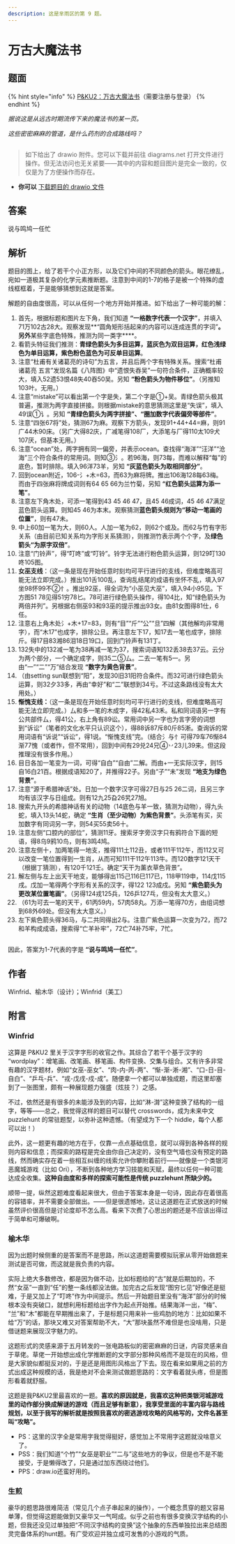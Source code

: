 ```yaml
---
description: 这是芈雨区的第 9 题。
---
```


# 万古大魔法书

## 题面

{% hint style="info" %}
[P\&KU2：万古大魔法书](https://pnku2.pkupuzzle.art/#/game/miyu/prob\_09)（需要注册与登录）
{% endhint %}

_据说这是从远古时期流传下来的魔法书的某一页。_

_这些密密麻麻的管道，是什么药剂的合成路线吗？_

<figure><img src="../../../.gitbook/assets/万古大魔法书.jpg" alt=""><figcaption></figcaption></figure>

> 如下给出了 drawio 附件。您可以下载并前往 diagrams.net 打开文件进行操作。但无法访问也无关紧要——其中的内容和题目图片是完全一致的，仅仅是为了方便操作而存在。

* **你可以** [下载题目的 drawio 文件](https://pnku2.pkupuzzle.art/media/miyu/109\_prob\_09\_WGDMFS/WGDMFS\_File\_2.drawio)

## 答案

说与鸣鸠一任忙

## 解析

题目的图上，给了若干个小正方形，以及它们中间的不同颜色的箭头。眼花缭乱，宛如一道极其复杂的化学元素推断题。注意到中间的1-7的格子是被一个特殊的虚线框框着，于是能够猜想到这就是答案。

解题的自由度很高，可以从任何一个地方开始并推进。如下给出了一种可能的解：

1. 首先，根据标题和图片左下角，我们知道 **“一格数字代表一个汉字”**，并填入71万102古28大。观察发现**“圆角矩形括起来的内容可以连成连贯的字词”**。另外**某些字底色特殊，推测为同一类字\*\***。
2. 看箭头特征我们推测：**青绿色箭头为多目运算，蓝灰色为双目运算，红色浅绿色为单目运算，紫色粉色蓝色为可反单目运算**。
3. 注意“杜甫有关诸葛亮的诗句”为五言，并且后两个字有特殊关系。搜索“杜甫 诸葛亮 五言”发现名篇《八阵图》中“遗恨失吞吴”一句符合条件，正确概率较大，填入52遗53恨48失40吞50吴。另知 **“粉色箭头为物件移位”**。（另推知103叶。无用。）
4. 注意“mistake”可以看出第一个字是失，第二个字是①+吴。青绿色箭头极其普遍，推测为两字直接拼接。则根据mistake的意思猜测这里是“失误”，填入49误①讠。另知 **“青绿色箭头为两字拼接”、“圈加数字代表偏旁等部件”**。
5. 注意“四张67将”处，猜测67为麻。观察下方箭头，发现91+44+44=麻，则91广44木90床。（另广大得82庆，广减笔得108厂，大添笔与厂得110太109犬107厌，但基本无用。）
6. 注意“ocean”处，两字拥有同一偏旁，并表示ocean。查找得“海洋”“汪洋”“沧海”三个符合条件的常用词。则知③氵。若96海，则73每，而难以解释“每”的底色，暂时排除。填入96洋73羊，另知 **“灰蓝色箭头为取相同部分”**。
7. 回到ocean附近，106-氵+木=63，而63为麻将牌。推出106海128每63梅。而由于四张麻将牌成词则有64 65 66为兰竹菊，另知 **“红色箭头运算为添一笔”**。
8. 注意左下角木处，可添一笔得到43 45 46 47，且45 46成词，45 46 47满足蓝色箭头运算。则知45 46为本末。观察猜测**蓝色箭头规则为“移动一笔画的位置”**，则有47未。
9. 中上60加一笔为大，则60人。人加一笔为62，则62个或及。而62与竹有字形关系（由目前已知关系均为字形关系猜测），则推测竹表示两个个字，及**绿色箭头“为原字双倍”**。
10. 注意“门铃声”，得“叮咚”或“叮铃”。铃字无法进行粉色箭头运算，则129叮130咚105图。
11. **女巫支线**：（这一条是现在开始任意时刻均可平行进行的支线，但难度略高可能无法立即完成。）推出101舌100乱，查询乱结尾的成语有坐怀不乱，填入97坐98怀99不②忄。推出92巫，得全词为“小巫见大巫”，填入94小95见。下方图51 78见得51穷78匕。78可进行绿色箭头操作，得104比，知“绿色箭头为两倍并列”。另根据右侧巫93和93巫的提示推出93女。由81女图得81仕，6任。
12. 注意右上角木处氵+木+17=83，则有“目”“斤”“公”“旦”四解（其他解均非常用字），而“木17”也成字，排除公旦。再注意左下17，知17去一笔也成字，排除斤。得17目83湘86泪18日19口，回到门铃声有131丁。
13. 132失中的132减一笔为38再减一笔为37，搜索词语知132丢38去37云。云分为两个部分，一个确定成字，则35二⑤厶。二去一笔有5一。另由“一”“二”“万”结合发现 **“数字为黄色背景”**。
14. （由setting sun联想到“阳”，发现30旧31阳符合条件。而32可进行绿色箭头运算，则32夕33多，再由“幸好”和“二”联想到34亏。不过这条路线没有太大用处。）
15. **惭愧支线：**（这一条是现在开始任意时刻均可平行进行的支线，但难度略高可能无法立即完成。）厶和多一笔的木成字，得42私43禾。私和同词语另一字有公共部件厶，得41公，右上角有89讼。常用词中另一字也为言字旁的词想到“诉讼”（笔者的文化水平只认识这个），得88诉87斥80斤85淅。查询诉的常用词语有“诉说”“诉讼”，得1说。“惭愧支线”完。（结合氵与忄可得79车76惭84渐77愧（或者怍，但不常用），回到中间有29兑24兄④丷23儿39来。但这段推理没有很多作用。）
16. 目日各加一笔变为一词，可得“自白”“自由”二解。而由+一无实际汉字，则15自16白21百。根据成语知20了，并推得22子。另由“子”“未”发现 **“地支为绿色背景”**。
17. 注意“源于希腊神话”处。日加一个数字汉字可得27日与25 26二词，且另三字均有该汉字与日组成。则有12九25旮26旯27旭。
18. 搜索九开头的希腊神话有关的动物（14底色与羊一致，猜测为动物），得九头蛇，填入13头14蛇，确定 **“生肖（至少动物）为紫色背景”**。头添笔有买，买加数字有同词另一字，则54买55卖56十。
19. 注意左侧“口腔内的部位”，猜测11牙。搜索牙字旁汉字只有鸦符合下面的短语，得8乌9鸦10鸟，则有3鸣4鸠。
20. 注意左侧十，加两笔得一地支，推得111土112丑，或者111干112午，而112又可以改变一笔位置得到一生肖，从而可知111干112午113牛。而120数字121天干（根据丁猜测），有120千121壬。确定“天干为薰衣草色背景”。
21. 解左侧与左上出天干地支，能够得出115己116巳117已，118甲119申，114戊115戌。戊加一笔得两个字形有关系的汉字，得122 123成戍。另知 **“紫色箭头为更改某位置笔画”**。（另得124戎125兵，126乒127乓，但没有太大意义。）
22. （61为可去一笔的天干，61丙59内，57肉58丸。万添一笔得70方，由组词想到68外69处。但没有太大意义。）
23. 左下紫色箭头得36马，与二共同得出2与。注意广紫色运算一次变为72，而72和羊构成成语，搜索得“亡羊补牢”，72亡74补75牢，7忙。

<figure><img src="../../../.gitbook/assets/万古大魔法书solution.png" alt=""><figcaption></figcaption></figure>

因此，答案为1-7代表的字是 **“说与鸣鸠一任忙”**。

## 作者

Winfrid、榆木华（设计）；Winfrid（美工）

## 附言

### Winfrid

这算是 P\&KU2 里关于汉字字形的收官之作。其综合了若干个基于汉字的 “wordplay”：增笔画、改笔画、移笔画、构件变换、交集与组合。又有许多非常有趣的汉字题材，例如“女巫-巫女”、“肉-内-丙-两”、“惭-渐-淅-湘”、“口-日-目-自白”、“乒乓-兵”、“戎-戊戌-戍-成”。随便拿一个都可以单独成题，而这里却塞到了一张图里，颇有一种展现题力强盛（炫技？）之感。

不过，依然还是有很多的未能涉及到的内容，比如“淋-潸”这种变换了结构的一组字，等等——总之，我觉得这样的题目可以替代 crosswords，成为未来中文 puzzlehunt 的常驻题型，以弥补这种遗憾。（有望成为下一个 hiddle，每个人都可以出！）

此外，这一题更有趣的地方在于，仅靠一点点基础信息，就可以得到各种各样的规则内容和信息；而探索的路程是完全由你自己决定的，没有空气墙也没有预定的路线，然而确实存在着一些相互纠缠的线索允许你攀附着前行——就像是一个类银河恶魔城游戏（比如 Ori），不断到各种地方学习技能和天赋，最终以任何一种可能达成全收集。**这种自由度和多样的探索可能性是传统 puzzlehunt 所缺少的。**

顺带一提，纵然这题难度看起来很大，但由于答案本身是一句诗，因此存在着很高的容错率，并不需要全部做出。——但是很遗憾地，这让这道题在正式放送的时候虽然评价很高但是讨论度却不怎么高。看来下次费了心思出的题还是不应该出得过于简单和可爆破啊。

### 榆木华

因为出题时候侧重的是答案而不是思路，所以这道题需要模拟玩家从零开始做题来测试是否可做，而这就是我负责的内容。

实际上绝大多数修改，都是因为做不动，比如标题给的“古”就是后期加的，不然“女巫”一直到“任”的整一条线都没法做。加完古之后发现“图穷匕见”好像还是挺难，于是又加上了“叮咚”作为中间提示。然后一开始题目里没有“海洋”部分的时候根本没有突破口，就想利用标题给出字作为起点开始推。结果海洋一出，“梅”、 “兰”和“木”都能在早期推出来了，于是标题只用来补一些鸡肋的地方：比如如果不给“万”的话，那块又难又对答案帮助不大，“大”那块虽然不难但是也没啥用，只是借谜题来展现汉字魅力的。

这题形式的灵感来源于五月转发的一张电路板似的密密麻麻的日谜，内容灵感来自于草佬。草佬一开始想出成化学推断题的文字部分那种风格而不是现在的风格，但是大家貌似都挺反对的，于是还是用图形风格出了下去。现在看来如果用之前的方式出成这种规模的话，我是绝对不会来测试做题思路的：文字看着就头疼，但是图形看着就舒服。

这题是我P\&KU2里最喜欢的一题。**喜欢的原因就是，我喜欢这种把类银河城游戏里的动作部分换成解谜的游戏（而且足够有新意），我享受里面的丰富内容与路线规划，以至于我写的解析就是按照我喜欢的密逃游戏攻略的风格写的，文件名甚至叫“攻略”。**

* PS：这里的汉字全是常用字我觉得挺好，感觉加上不常用字这题就没啥意义了。
* PSS：我们知道“个竹”“女巫是职业”“二与”这些地方的争议，但是也不是不能接受，于是懒得改了，只是通过加东西绕过他们。
* PPS：draw.io还蛮好用的。

### 生煎

豪华的题思路很难简洁（常见几个点子串起来的操作），一个概念贯穿的题又容易单薄，但觉得这题能做到又豪华又一气呵成。似乎之前也有很多变换汉字结构的小题，但我还没见过单独把“不同汉字结构的变换”这个抽象的东西单独拉出来总结图灵完备体系的hunt题。有广受欢迎并独立成可发售的小游戏的气质。

